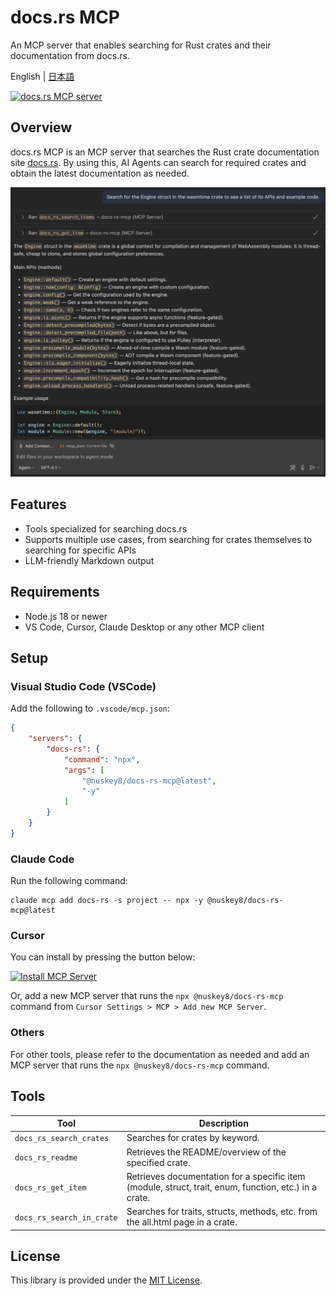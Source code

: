 # docs.rs MCP
An MCP server that enables searching for Rust crates and their documentation from docs.rs.

English | [日本語](./README_JA.md)

<a href="https://glama.ai/mcp/servers/@nuskey8/docs-rs-mcp">
  <img width="380" height="200" src="https://glama.ai/mcp/servers/@nuskey8/docs-rs-mcp/badge" alt="docs.rs MCP server" />
</a>

## Overview

docs.rs MCP is an MCP server that searches the Rust crate documentation site [docs.rs](https://docs.rs). By using this, AI Agents can search for required crates and obtain the latest documentation as needed.

![](./docs/images/img-chat.png)

## Features

* Tools specialized for searching docs.rs
* Supports multiple use cases, from searching for crates themselves to searching for specific APIs
* LLM-friendly Markdown output

## Requirements

* Node.js 18 or newer
* VS Code, Cursor, Claude Desktop or any other MCP client

## Setup

### Visual Studio Code (VSCode)

Add the following to `.vscode/mcp.json`:

```json
{
    "servers": {
        "docs-rs": {
            "command": "npx",
            "args": [
                "@nuskey8/docs-rs-mcp@latest",
                "-y"
            ]
        }
    }
}
```

### Claude Code

Run the following command:

```text
claude mcp add docs-rs -s project -- npx -y @nuskey8/docs-rs-mcp@latest
```

### Cursor

You can install by pressing the button below:

[![Install MCP Server](https://cursor.com/deeplink/mcp-install-dark.svg)](https://cursor.com/install-mcp?name=docs-rs&config=JTdCJTIyY29tbWFuZCUyMiUzQSUyMm5weCUyMCU0MG51c2tleTglMkZkb2NzLXJzLW1jcCU0MGxhdGVzdCUyMiU3RA%3D%3D)

Or, add a new MCP server that runs the `npx @nuskey8/docs-rs-mcp` command from `Cursor Settings > MCP > Add new MCP Server`.

### Others

For other tools, please refer to the documentation as needed and add an MCP server that runs the `npx @nuskey8/docs-rs-mcp` command.

## Tools

| Tool                      | Description                                                                                           |
| ------------------------- | ----------------------------------------------------------------------------------------------------- |
| `docs_rs_search_crates`   | Searches for crates by keyword.                                                                       |
| `docs_rs_readme`          | Retrieves the README/overview of the specified crate.                                                 |
| `docs_rs_get_item`        | Retrieves documentation for a specific item (module, struct, trait, enum, function, etc.) in a crate. |
| `docs_rs_search_in_crate` | Searches for traits, structs, methods, etc. from the all.html page in a crate.                        |

## License

This library is provided under the [MIT License](./LICENSE).